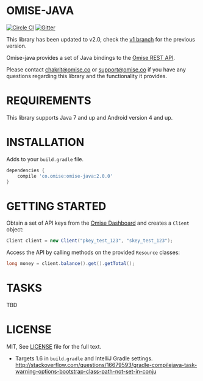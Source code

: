 # OMISE-JAVA

[![Circle CI](https://circleci.com/gh/omise/omise-java/tree/master.svg?style=svg)](https://circleci.com/gh/omise/omise-java/tree/master)
[![Gitter](https://badges.gitter.im/omise/omise-java.svg)](https://gitter.im/omise/omise-java?utm_source=badge&utm_medium=badge&utm_campaign=pr-badge&utm_content=body_badge)

This library has been updated to v2.0, check the
[v1 branch](https://github.com/omise/omise-java/tree/v1.0)
for the previous version.

Omise-java provides a set of Java bindings to the
[Omise REST API](https://www.omise.co/docs).

Please contact [chakrit@omise.co](mailto:chakrit@omise.co) or
[support@omise.co](support@omise.co) if you have any questions regarding this library and
the functionality it provides.

# REQUIREMENTS

This library supports Java 7 and up and Android version 4 and up.

# INSTALLATION

Adds to your `build.gradle` file.

```gradle
dependencies {
    compile 'co.omise:omise-java:2.0.0'
}
```

# GETTING STARTED

Obtain a set of API keys from the
[Omise Dashboard](https://dashboard.omise.co/test/api-keys) and creates a `Client` object:

```java
Client client = new Client("pkey_test_123", "skey_test_123");
```

Access the API by calling methods on the provided `Resource` classes:

```java
long money = client.balance().get().getTotal();
```

# TASKS

TBD

# LICENSE

MIT, See [LICENSE](https://github.com/omise/omise-java/blob/master/LICENSE) file for the
full text.

* Targets 1.6 in `build.gradle` and IntelliJ Gradle settings.
  http://stackoverflow.com/questions/16679593/gradle-compilejava-task-warning-options-bootstrap-class-path-not-set-in-conju
